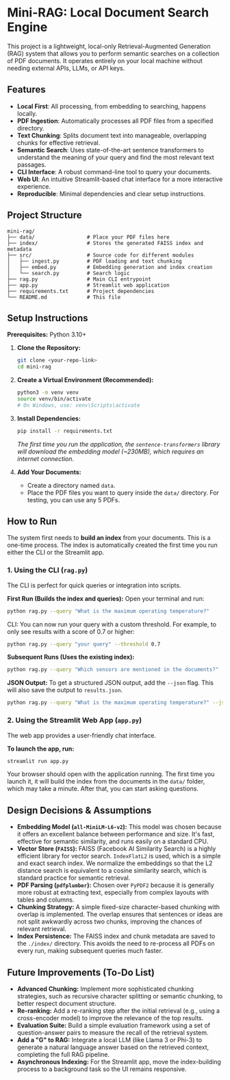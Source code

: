 # Mini-RAG: Local Document Search Engine

This project is a lightweight, local-only Retrieval-Augmented Generation (RAG) system that allows you to perform semantic searches on a collection of PDF documents. It operates entirely on your local machine without needing external APIs, LLMs, or API keys.

## Features

-   **Local First**: All processing, from embedding to searching, happens locally.
-   **PDF Ingestion**: Automatically processes all PDF files from a specified directory.
-   **Text Chunking**: Splits document text into manageable, overlapping chunks for effective retrieval.
-   **Semantic Search**: Uses state-of-the-art sentence transformers to understand the meaning of your query and find the most relevant text passages.
-   **CLI Interface**: A robust command-line tool to query your documents.
-   **Web UI**: An intuitive Streamlit-based chat interface for a more interactive experience.
-   **Reproducible**: Minimal dependencies and clear setup instructions.

## Project Structure

```
mini-rag/
├── data/                 # Place your PDF files here
├── index/                # Stores the generated FAISS index and metadata
├── src/                  # Source code for different modules
│   ├── ingest.py         # PDF loading and text chunking
│   ├── embed.py          # Embedding generation and index creation
│   └── search.py         # Search logic
├── rag.py                # Main CLI entrypoint
├── app.py                # Streamlit web application
├── requirements.txt      # Project dependencies
└── README.md             # This file
```

## Setup Instructions

**Prerequisites:** Python 3.10+

1.  **Clone the Repository:**
    ```bash
    git clone <your-repo-link>
    cd mini-rag
    ```

2.  **Create a Virtual Environment (Recommended):**
    ```bash
    python3 -m venv venv
    source venv/bin/activate
    # On Windows, use: venv\Scripts\activate
    ```

3.  **Install Dependencies:**
    ```bash
    pip install -r requirements.txt
    ```
    *The first time you run the application, the `sentence-transformers` library will download the embedding model (~230MB), which requires an internet connection.*

4.  **Add Your Documents:**
    -   Create a directory named `data`.
    -   Place the PDF files you want to query inside the `data/` directory. For testing, you can use any 5 PDFs.

## How to Run

The system first needs to **build an index** from your documents. This is a one-time process. The index is automatically created the first time you run either the CLI or the Streamlit app.

### 1. Using the CLI (`rag.py`)

The CLI is perfect for quick queries or integration into scripts.

**First Run (Builds the index and queries):**
Open your terminal and run:
```bash
python rag.py --query "What is the maximum operating temperature?"
```

CLI: You can now run your query with a custom threshold. For example, to only see results with a score of 0.7 or higher:
```bash
python rag.py --query "your query" --threshold 0.7
```

**Subsequent Runs (Uses the existing index):**
```bash
python rag.py --query "Which sensors are mentioned in the documents?"
```

**JSON Output:**
To get a structured JSON output, add the `--json` flag. This will also save the output to `results.json`.
```bash
python rag.py --query "What is the maximum operating temperature?" --json
```

### 2. Using the Streamlit Web App (`app.py`)

The web app provides a user-friendly chat interface.

**To launch the app, run:**
```bash
streamlit run app.py
```

Your browser should open with the application running. The first time you launch it, it will build the index from the documents in the `data/` folder, which may take a minute. After that, you can start asking questions.

## Design Decisions & Assumptions

-   **Embedding Model (`all-MiniLM-L6-v2`):** This model was chosen because it offers an excellent balance between performance and size. It's fast, effective for semantic similarity, and runs easily on a standard CPU.
-   **Vector Store (`FAISS`):** FAISS (Facebook AI Similarity Search) is a highly efficient library for vector search. `IndexFlatL2` is used, which is a simple and exact search index. We normalize the embeddings so that the L2 distance search is equivalent to a cosine similarity search, which is standard practice for semantic retrieval.
-   **PDF Parsing (`pdfplumber`):** Chosen over `PyPDF2` because it is generally more robust at extracting text, especially from complex layouts with tables and columns.
-   **Chunking Strategy:** A simple fixed-size character-based chunking with overlap is implemented. The overlap ensures that sentences or ideas are not split awkwardly across two chunks, improving the chances of relevant retrieval.
-   **Index Persistence:** The FAISS index and chunk metadata are saved to the `./index/` directory. This avoids the need to re-process all PDFs on every run, making subsequent queries much faster.

## Future Improvements (To-Do List)

-   **Advanced Chunking:** Implement more sophisticated chunking strategies, such as recursive character splitting or semantic chunking, to better respect document structure.
-   **Re-ranking:** Add a re-ranking step after the initial retrieval (e.g., using a cross-encoder model) to improve the relevance of the top results.
-   **Evaluation Suite:** Build a simple evaluation framework using a set of question-answer pairs to measure the recall of the retrieval system.
-   **Add a "G" to RAG:** Integrate a local LLM (like Llama 3 or Phi-3) to generate a natural language answer based on the retrieved context, completing the full RAG pipeline.
-   **Asynchronous Indexing:** For the Streamlit app, move the index-building process to a background task so the UI remains responsive.